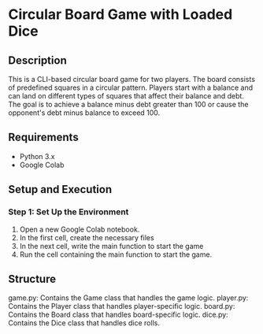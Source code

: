 # Circular Board Game with Loaded Dice

## Description

This is a CLI-based circular board game for two players. The board consists of predefined squares in a circular pattern. Players start with a balance and can land on different types of squares that affect their balance and debt. The goal is to achieve a balance minus debt greater than 100 or cause the opponent's debt minus balance to exceed 100.

## Requirements

- Python 3.x
- Google Colab

## Setup and Execution

### Step 1: Set Up the Environment

1. Open a new Google Colab notebook.
2. In the first cell, create the necessary files
3. In the next cell, write the main function to start the game
4. Run the cell containing the main function to start the game.
## Structure
game.py: Contains the Game class that handles the game logic.
player.py: Contains the Player class that handles player-specific logic.
board.py: Contains the Board class that handles board-specific logic.
dice.py: Contains the Dice class that handles dice rolls.
